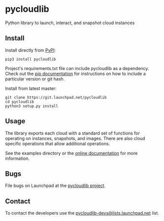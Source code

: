 # pycloudlib

Python library to launch, interact, and snapshot cloud instances

## Install

Install directly from [PyPI](https://pypi.org/project/pycloudlib/):

```shell
pip3 install pycloudlib
```

Project's requirements.txt file can include pycloudlib as a dependency. Check out the [pip documentation](https://pip.readthedocs.io/en/1.1/requirements.html) for instructions on how to include a particular version or git hash.

Install from latest master:

```shell
git clone https://git.launchpad.net/pycloudlib
cd pycloudlib
python3 setup.py install
```

## Usage

The library exports each cloud with a standard set of functions for operating on instances, snapshots, and images. There are also cloud specific operations that allow additional operations.

See the examples directory or the [online documentation](https://pycloudlib.readthedocs.io/) for more information.

## Bugs

File bugs on Launchpad at the [pycloudlib project](https://bugs.launchpad.net/pycloudlib/+filebug).

## Contact

To contact the developers use the pycloudlib-devs@lists.launchpad.net list.
